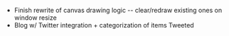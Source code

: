  * Finish rewrite of canvas drawing logic -- clear/redraw existing ones on window resize 
 * Blog w/ Twitter integration + categorization of items Tweeted
